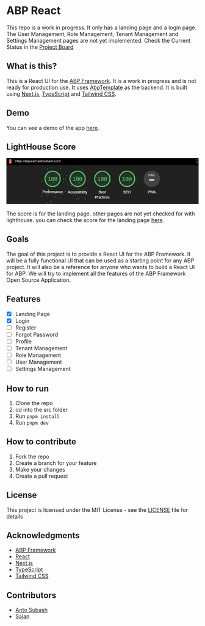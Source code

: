# ABP React

This repo is a work in progress. It only has a landing page and a login page. The User Management, Role Management, Tenant Management and Settings Management pages are not yet implemented. Check the Current Status in the [Project Board](https://github.com/users/antosubash/projects/2)

## What is this?

This is a React UI for the [ABP Framework](https://abp.io/). It is a work in progress and is not ready for production use. It uses [AbpTemplate](https://github.com/antosubash/AbpTemplate) as the backend. It is built using [Next.js](https://nextjs.org/), [TypeScript](https://www.typescriptlang.org/) and [Tailwind CSS](https://tailwindcss.com/).

## Demo

You can see a demo of the app [here](https://abpreact.antosubash.com/).

## LightHouse Score

![Lighthouse Score](/images/lighthosescore.png)

The score is for the landing page. other pages are not yet checked for with lighthouse. you can check the score for the landing page [here](https://pagespeed.web.dev/report?url=https%3A%2F%2Fabpreact.antosubash.com%2F&form_factor=desktop).

## Goals

The goal of this project is to provide a React UI for the ABP Framework. It will be a fully functional UI that can be used as a starting point for any ABP project. It will also be a reference for anyone who wants to build a React UI for ABP. We will try to implement all the features of the ABP Framework Open Source Application.

## Features

- [x] Landing Page
- [x] Login
- [ ] Register
- [ ] Forgot Password
- [ ] Profile
- [ ] Tenant Management
- [ ] Role Management
- [ ] User Management
- [ ] Settings Management

## How to run

1. Clone the repo
2. cd into the src folder
3. Run `pnpm install`
4. Run `pnpm dev`

## How to contribute

1. Fork the repo
2. Create a branch for your feature
3. Make your changes
4. Create a pull request

## License

This project is licensed under the MIT License - see the [LICENSE](LICENSE) file for details

## Acknowledgments

- [ABP Framework](https://abp.io/)
- [React](https://reactjs.org/)
- [Next.js](https://nextjs.org/)
- [TypeScript](https://www.typescriptlang.org/)
- [Tailwind CSS](https://tailwindcss.com/)

## Contributors

- [Anto Subash](https://github.com/antosubash)
- [Sajan](https://github.com/sajanv88)
